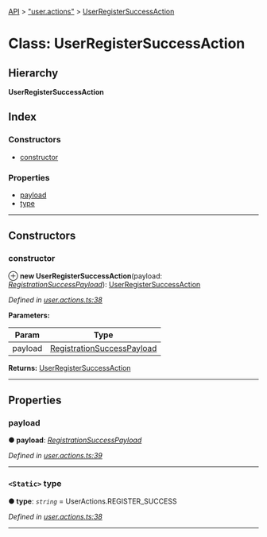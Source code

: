 [API](../README.md) > ["user.actions"](../modules/_user_actions_.md) > [UserRegisterSuccessAction](../classes/_user_actions_.userregistersuccessaction.md)

# Class: UserRegisterSuccessAction

## Hierarchy

**UserRegisterSuccessAction**

## Index

### Constructors

* [constructor](_user_actions_.userregistersuccessaction.md#constructor)

### Properties

* [payload](_user_actions_.userregistersuccessaction.md#payload)
* [type](_user_actions_.userregistersuccessaction.md#type)

---

## Constructors

<a id="constructor"></a>

###  constructor

⊕ **new UserRegisterSuccessAction**(payload: *[RegistrationSuccessPayload](_user_actions_.registrationsuccesspayload.md)*): [UserRegisterSuccessAction](_user_actions_.userregistersuccessaction.md)

*Defined in [user.actions.ts:38](https://github.com/authumn/authumn-angular/blob/04acefe/projects/authumn-angular/src/user/user.actions.ts#L38)*

**Parameters:**

| Param | Type |
| ------ | ------ |
| payload | [RegistrationSuccessPayload](_user_actions_.registrationsuccesspayload.md) | 

**Returns:** [UserRegisterSuccessAction](_user_actions_.userregistersuccessaction.md)

___

## Properties

<a id="payload"></a>

###  payload

**● payload**: *[RegistrationSuccessPayload](_user_actions_.registrationsuccesspayload.md)*

*Defined in [user.actions.ts:39](https://github.com/authumn/authumn-angular/blob/04acefe/projects/authumn-angular/src/user/user.actions.ts#L39)*

___
<a id="type"></a>

### `<Static>` type

**● type**: *`string`* =  UserActions.REGISTER_SUCCESS

*Defined in [user.actions.ts:38](https://github.com/authumn/authumn-angular/blob/04acefe/projects/authumn-angular/src/user/user.actions.ts#L38)*

___

